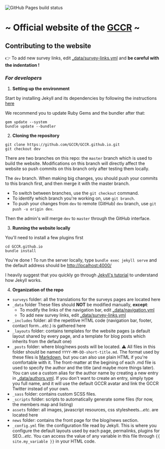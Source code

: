 ![GitHub Pages build status](https://github.com/GCCR/GCCR.github.io/workflows/Build%20and%20deploy%20Jekyll%20site%20to%20GitHub%20Pages/badge.svg)

# ~ Official website of the [GCCR](https://GCCR.github.io) ~

## Contributing to the website

:point_right: To add new survey links, edit [_data/survey-links.yml](./_data/survey-links.yml) and **be careful with the indentation !**

### *For developers*

1. **Setting up the environment**

Start by installing Jekyll and its dependencies by following the instructions [here](https://jekyllrb.com/docs/installation/)

We recommend you to update Ruby Gems and the bundler after that:
```shell
gem update --system
bundle update --bundler
```

2. **Cloning the repository**
```shell
git clone https://github.com/GCCR/GCCR.github.io.git
git checkout dev
```
There are two branches on this repo: the `master` branch which is used to build the website.
Modifications on this branch will directly affect the website so push commits on this branch only after testing them locally.

The `dev` branch. When making big changes, you should push your commits to this branch first, and then merge it with the master branch.

* To switch between branches, use the `git checkout` command. 
* To identify which branch you're working on, use `git branch`. 
* To push your changes from `dev` to remote (GitHub) `dev` branch, use `git push -u origin dev`. 

Then the admin's will merge `dev` to `master` through the GitHub interface.

3. **Running the website locally**

You'll need to install a few plugins first
```shell
cd GCCR.github.io
bundle install
```

You're done ! To run the server locally, type `bundle exec jekyll serve` and the default address should be [http://localhost:4000/](http://localhost:4000/)

I heavily suggest that you quickly go through [Jekyll's tutorial](https://jekyllrb.com/docs/step-by-step/01-setup/) to understand how Jekyll works.

4. **Organization of the repo**

* `surveys` folder: all the translations for the surveys pages are located here
* `_data` folder
  These files should **NOT** be modified manually, **except**:
  * To modify the links of the navigation bar, edit [_data/navigation.yml](./_data/navigation.yml)
  * To add new survey links, edit [_data/survey-links.yml](./_data/survey-links.yml)
* `_includes` folder: all the repetitive HTML code (navigation bar, footer, contact form...*etc*.) is gathered here
* `_layouts` folder: contains templates for the website pages (a default layout shared by every page, and a template for blog posts which inherits from the default one)
* `_posts` folder: where blog/news posts will be located. :warning: All files in this folder should be named `YYYY-MM-DD-short-title.md`. The format used by these files is [Markdown](https://github.com/adam-p/markdown-here/wiki/Markdown-Cheatsheet), but you can also use plain HTML if you're comfortable with it. The front-matter at the begining of each .md file is used to specify the author and the title (and maybe more things later). You can use a custom alias for the author name by creating a new entry in [_data/authors.yml](./_data/authors.yml). If you don't want to create an entry, simply type you full name, and it will use the default GCCR avatar and link the GCCR Twitter instead of your own.
* `_sass` folder: contains custom SCSS files.
* `_scripts` folder: scripts to automatically generate some files (for now, the members map and listing)
* `assets` folder: all images, javascript resources, css stylesheets...*etc*. are located here
* `news` folder: contains the front page for the blog/news section.
* `_config.yml` file: the configuration file read by Jekyll. This is where you configure the default layouts used by each page, permalinks, plugins for SEO...*etc*. You can access the value of any variable in this file through `{{ site.my_variable }}` in your HTML code.
